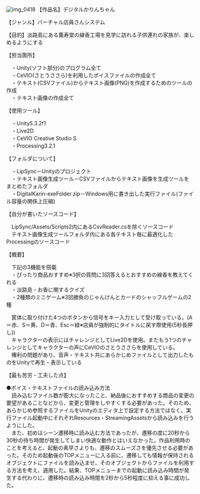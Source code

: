 ![img_0418](https://cloud.githubusercontent.com/assets/17020011/25613994/26f08742-2f6b-11e7-9659-699e7fb1a87a.JPG)
【作品名】デジタルかりんちゃん

【ジャンル】バーチャル店員さんシステム

【目的】淡路島にある薫寿堂の線香工場を見学に訪れる子供連れの家族が、楽しめるようにする

【担当箇所】

　・Unity(ソフト部分)のプログラム全て  
　・CeVIO(さとうささら)を利用したボイスファイルの作成全て  
　・テキスト(CSVファイル)からテキスト画像(PNG)を作成するためのツールの作成  
　・テキスト画像の作成全て

【使用ツール】

　・Unity5.3.2f1  
　・Live2D  
　・CeVIO Creative Studio S  
　・Processing3.2.1  
 
 【フォルダについて】
 
　・LipSync－Unityのプロジェクト  
　・テキスト画像生成ツール－CSVファイルからテキスト画像を生成ツールをまとめたフォルダ  
　・DigitalKarin-exeFolder.zip－Windows用に書き出した実行ファイル(ファイル容量の関係上圧縮)  

【自分が書いたソースコード】

　LipSync/Assets/Scripts2内にあるCsvReader.csを除くソースコード  
　テキスト画像生成ツールフォルダ内にある各テキスト毎に最適化したProcessingのソースコード

【概要】

　下記の3機能を搭載  
　・ぴったり商品おすすめ※3択の質問に3回答えるとおすすめの線香を教えてくれる  
　・淡路島・お香に関するクイズ  
　・2種類のミニゲーム※3回勝負のじゃんけんとカードのシャッフルゲームの2種

　筐体に取り付けた4つのボタンから信号をキー入力として受け取っている。(A＝赤、S＝黄、D＝青、Esc＝緑※店員が強制的にタイトルに戻す際使用(5秒長押し))  
　キャラクターの表示にはチャレンジとしてLive2Dを使用。またもう1つのチャレンジとしてキャラクターの声にCeVIOのさとうささらを使用している。  
　権利の問題があり、音声・テキスト共にあらかじめファイルとして出力したものをUnityで再生・表示している
 
【最も苦労・工夫した点】

●ボイス・テキストファイルの読み込み方法  
　読み込むファイル数が膨大になったこと、納品後におすすめする商品の変更の要望があることなどから、変更と管理をしやすくする必要があった。そのため、あらかじめ参照するファイルをUnityのエディタ上で設定する方法ではなく、実行ファイル起動中にそれぞれResources・StreamingAssetsから読み込みを行うようにした。  
　また、初めはシーン遷移時に読み込む方法であったが、遷移の度に20秒から30秒の待ち時間が発生してしまい快適な動作とはいえなかった。作品利用時のことを考えると、起動の素早さよりも、遷移のスムーズさを優先させる必要があった。そのため起動後のTOPメニューに入る前に、遷移しても情報が保持されるオブジェクトにファイルを読み込ませ、そのオブジェクトからファイルを利用する方法を考え、適用した。結果、TOPメニューまでの起動に読み込み時間が発生する代わりに、遷移時の読み込み時間を2秒から5秒程度に抑える事に成功した。
